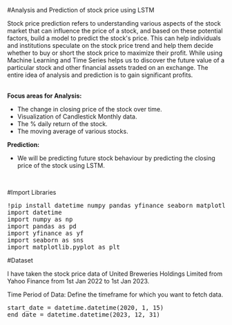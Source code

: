 #Analysis and Prediction of stock price using LSTM

Stock price prediction refers to understanding various aspects of the stock market that can influence the price of a stock, and based on these potential factors, build a model to predict the stock's price. This can help individuals and institutions speculate on the stock price trend and help them decide whether to buy or short the stock price to maximize their profit. While using Machine Learning and Time Series helps us to discover the future value of a particular stock and other financial assets traded on an exchange. The entire idea of analysis and prediction is to gain significant profits.

<br>
<b>Focus areas for Analysis:</b>
<br>
 <ul>
  <li>The change in closing price of the stock over time.</li>
  <li>Visualization of Candlestick Monthly data. </li>
  <li>The % daily return of the stock.</li>
   <li>The moving average of various stocks.</li>
</ul> 

<b>Prediction:</b>
<ul>
  <li>We will be predicting future stock behaviour by predicting the closing price of the stock using LSTM.</li>
</ul>
<br>

#Import Libraries
<pre>
!pip install datetime numpy pandas yfinance seaborn matplotlib
import datetime
import numpy as np
import pandas as pd
import yfinance as yf
import seaborn as sns
import matplotlib.pyplot as plt
</pre>

#Dataset
<p>I have taken the stock price data of United Breweries Holdings Limited from Yahoo Finance from 1st Jan 2022 to 1st Jan 2023.</p>
<p>Time Period of Data: Define the timeframe for which you want to fetch data.</p>
<pre>
start_date = datetime.datetime(2020, 1, 15)
end_date = datetime.datetime(2023, 12, 31)
</pre>
